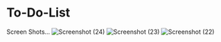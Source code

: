# To-Do-List
Screen Shots...
![Screenshot (24)](https://github.com/Jabarsonrichardgs/To-Do-List/assets/97936424/01ddeaff-f414-482b-908e-d51b1b86cf0c)
![Screenshot (23)](https://github.com/Jabarsonrichardgs/To-Do-List/assets/97936424/697a2fed-5103-435b-aa19-67aa3f6a27e7)
![Screenshot (22)](https://github.com/Jabarsonrichardgs/To-Do-List/assets/97936424/514df80c-66c2-4682-bea2-da9debcf589e)
